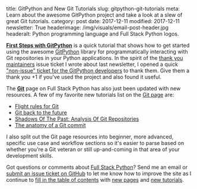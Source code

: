 title: GitPython and New Git Tutorials
slug: gitpython-git-tutorials
meta: Learn about the awesome GitPython project and take a look at a slew of great Git tutorials.
category: post
date: 2017-12-11
modified: 2017-12-11
newsletter: True
headerimage: /img/visuals/email-post-header.jpg
headeralt: Python programming language and Full Stack Python logos.


[**First Steps with GitPython**](/blog/first-steps-gitpython.html)
is a quick tutorial that shows how to get started using the awesome
[GitPython](https://gitpython.readthedocs.io/en/stable/) library for
programmatically interacting with Git repositories in your Python 
applications. In the spirit of the 
[thank you maintainers](https://github.com/jhund/filterrific/issues/147#issuecomment-341867147) 
issue ticket I wrote about last newsletter, I opened a quick
["non-issue" ticket for the GitPython developers](https://github.com/gitpython-developers/GitPython/issues/709)
to thank them. Give them a thank you +1 if you've used the project and also 
found it useful.

The [**Git**](/git.html) page on Full Stack
Python has also just been updated with new resources. A few of my favorite
new tutorials list on the [Git page](/git.html) 
are:

* [Flight rules for Git](https://github.com/k88hudson/git-flight-rules)
* [Git back to the future](https://philna.sh/blog/2017/01/04/git-back-to-the-future/)
* [Shadows Of The Past: Analysis Of Git Repositories](https://jqassistant.org/shadows-of-the-past-analysis-of-git-repositories/)
* [The anatomy of a Git commit](https://blog.thoughtram.io/git/2014/11/18/the-anatomy-of-a-git-commit.html)

I also split out the Git page resources into beginner, more advanced, specific
use case and workflow sections so it's easier to parse based on whether you're
a Git veteran or still up-and-coming in that area of your development skills.

Got questions or comments about 
[Full Stack Python](https://www.fullstackpython.com/)? Send me an email or 
[submit an issue ticket on GitHub](https://github.com/mattmakai/fullstackpython.com/issues) 
to let me know how to improve the site
as I continue to 
[fill in the table of contents](/table-of-contents.html) 
with [new pages](/change-log.html)
and 
[new tutorials](/blog.html).
